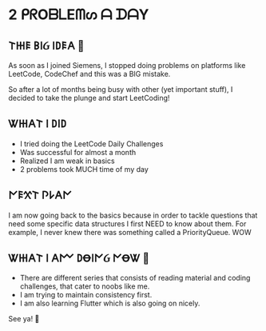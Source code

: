 # 2 ᑭᖇOᗷᒪEᗰᔕ ᗩ ᗪᗩY

## 𐌕𐋅𐌄 𐌁𐌉Ᏽ 𐌉𐌃𐌄𐌀 👀

As soon as I joined Siemens, I stopped doing problems on platforms like LeetCode, CodeChef and this was a BIG mistake. 
 
So after a lot of months being busy with other (yet important stuff), I decided to take the plunge and start LeetCoding!

## Ꮤ𐋅𐌀𐌕 𐌉 𐌃𐌉𐌃

- I tried doing the LeetCode Daily Challenges
- Was successful for almost a month
- Realized I am weak in basics
- 2 problems took MUCH time of my day

## 𐌍𐌄𐋄𐌕 𐌐𐌋𐌀𐌍

I am now going back to the basics because in order to tackle questions that need some specific data structures I first NEED to know about them. For example, I never knew there was something called a PriorityQueue. WOW

## Ꮤ𐋅𐌀𐌕 𐌉 𐌀𐌌 𐌃Ꝋ𐌉𐌍Ᏽ 𐌍ꝊᏔ 💪

- There are different series that consists of reading material and coding challenges, that cater to noobs like me.
- I am trying to maintain consistency first.
- I am also learning Flutter which is also going on nicely.

See ya! 👋
